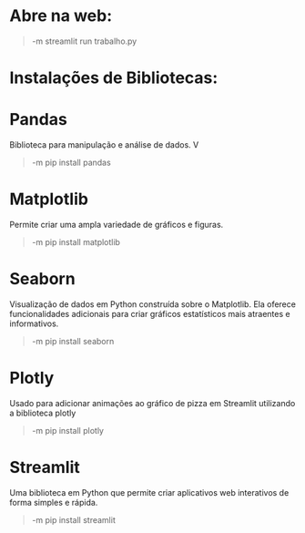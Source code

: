 # Abre na web:
> -m streamlit run trabalho.py

# Instalações de Bibliotecas:

# Pandas
Biblioteca para manipulação e análise de dados. V
> -m pip install pandas

# Matplotlib
Permite criar uma ampla variedade de gráficos e figuras. 
> -m pip install matplotlib

# Seaborn
Visualização de dados em Python construída sobre o Matplotlib. Ela oferece funcionalidades adicionais para criar gráficos estatísticos mais atraentes e informativos. 
> -m pip install seaborn

# Plotly
Usado para adicionar animações ao gráfico de pizza em Streamlit utilizando a biblioteca plotly
> -m pip install plotly

# Streamlit
Uma biblioteca em Python que permite criar aplicativos web interativos de forma simples e rápida.
> -m pip install streamlit
